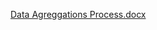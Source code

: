 [Data Agreggations Process.docx](https://github.com/user-attachments/files/19596594/Data.Agreggations.Process.docx)
